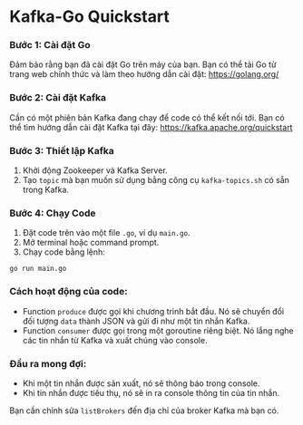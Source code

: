 
# Kafka-Go Quickstart
### Bước 1: Cài đặt Go
Đảm bảo rằng bạn đã cài đặt Go trên máy của bạn. Bạn có thể tải Go từ trang web chính thức và làm theo hướng dẫn cài đặt: https://golang.org/

### Bước 2: Cài đặt Kafka
Cần có một phiên bản Kafka đang chạy để code có thể kết nối tới. Bạn có thể tìm hướng dẫn cài đặt Kafka tại đây: https://kafka.apache.org/quickstart

### Bước 3: Thiết lập Kafka
1. Khởi động Zookeeper và Kafka Server.
2. Tạo `topic` mà bạn muốn sử dụng bằng công cụ `kafka-topics.sh` có sẵn trong Kafka.

### Bước 4: Chạy Code

1. Đặt code trên vào một file `.go`, ví dụ `main.go`.
2. Mở terminal hoặc command prompt.
3. Chạy code bằng lệnh:
```shell
go run main.go
```

### Cách hoạt động của code:
- Function `produce` được gọi khi chương trình bắt đầu. Nó sẽ chuyển đổi đối tượng `data` thành JSON và gửi đi như một tin nhắn Kafka.
- Function `consumer` được gọi trong một goroutine riêng biệt. Nó lắng nghe các tin nhắn từ Kafka và xuất chúng vào console.

### Đầu ra mong đợi:
- Khi một tin nhắn được sản xuất, nó sẽ thông báo trong console.
- Khi tin nhắn được tiêu thụ, nó sẽ in ra console thông tin của tin nhắn.

Bạn cần chỉnh sửa `listBrokers` đến địa chỉ của broker Kafka mà bạn có.